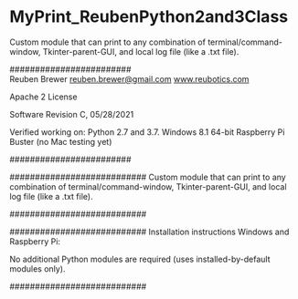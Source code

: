 # MyPrint_ReubenPython2and3Class
Custom module that can print to any combination of terminal/command-window, Tkinter-parent-GUI, and local log file (like a .txt file).

########################  
Reuben Brewer
reuben.brewer@gmail.com
www.reubotics.com

Apache 2 License

Software Revision C, 05/28/2021

Verified working on: 
Python 2.7 and 3.7.
Windows 8.1 64-bit
Raspberry Pi Buster 
(no Mac testing yet)

########################  

###########################
Custom module that can print to any combination of terminal/command-window, Tkinter-parent-GUI, and local log file (like a .txt file).

###########################

########################### Installation instructions
Windows and Raspberry Pi:

No additional Python modules are required (uses installed-by-default modules only).

###########################
